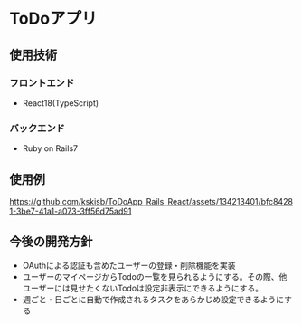 # ToDoアプリ

## 使用技術

### フロントエンド
- React18(TypeScript)

### バックエンド
- Ruby on Rails7

## 使用例
https://github.com/kskisb/ToDoApp_Rails_React/assets/134213401/bfc84281-3be7-41a1-a073-3ff56d75ad91

## 今後の開発方針
- OAuthによる認証も含めたユーザーの登録・削除機能を実装
- ユーザーのマイページからTodoの一覧を見られるようにする。その際、他ユーザーには見せたくないTodoは設定非表示にできるようにする。
- 週ごと・日ごとに自動で作成されるタスクをあらかじめ設定できるようにする
